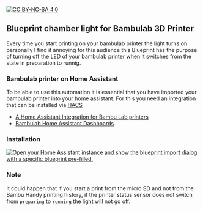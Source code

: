 [![CC BY-NC-SA 4.0][cc-by-nc-sa-shield]][cc-by-nc-sa]

[cc-by-nc-sa]: http://creativecommons.org/licenses/by-nc-sa/4.0/
[cc-by-nc-sa-image]: https://licensebuttons.net/l/by-nc-sa/4.0/88x31.png
[cc-by-nc-sa-shield]: https://img.shields.io/badge/License-CC%20BY--NC--SA%204.0-lightgrey.svg


## Blueprint chamber light for Bambulab 3D Printer

Every time you start printing on your bambulab printer the light turns on personally I find it annoying for this audience this Blueprint has the purpose of turning off the LED of your bambulab printer when it switches from the state in preparation to runnig.

### Bambulab printer on Home Assistant

To be able to use this automation it is essential that you have imported your bambulab printer into your home assistant. For this you need an integration that can be installed via [HACS](https://hacs.xyz/docs/setup/download/)

 - [A Home Assistant Integration for Bambu Lab printers](https://github.com/greghesp/ha-bambulab)
 - [Bambulab Home Assistant Dashboards](https://www.wolfwithsword.com/bambulab-home-assistant-dashboard/)

### Installation

[![Open your Home Assistant instance and show the blueprint import dialog with a specific blueprint pre-filled.](https://my.home-assistant.io/badges/blueprint_import.svg)](https://my.home-assistant.io/redirect/blueprint_import/?blueprint_url=https://github.com/elax46/blueprint-chamber-light-bambulab/blob/main/blueprints/automation/bambulab/turn_off_printer_light.yaml)

### Note

It could happen that if you start a print from the micro SD and not from the Bambu Handy printing history, if the printer status sensor does not switch from ``preparing`` to ``running`` the light will not go off.